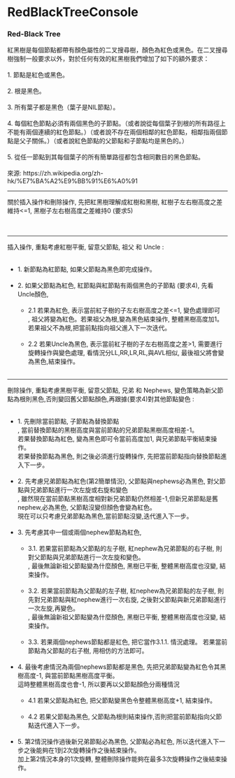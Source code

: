 # RedBlackTreeConsole

<h3>Red-Black Tree</h3>

<p>
紅黑樹是每個節點都帶有顏色屬性的二叉搜尋樹，顏色為紅色或黑色。在二叉搜尋樹強制一般要求以外，對於任何有效的紅黑樹我們增加了如下的額外要求：
<br><br>
1. 節點是紅色或黑色。
<br><br>
2. 根是黑色。
<br><br>
3. 所有葉子都是黑色（葉子是NIL節點）。
<br><br>
4. 每個紅色節點必須有兩個黑色的子節點。（或者說從每個葉子到根的所有路徑上不能有兩個連續的紅色節點。）（或者說不存在兩個相鄰的紅色節點，相鄰指兩個節點是父子關係。）（或者說紅色節點的父節點和子節點均是黑色的。）
<br><br>
5. 從任一節點到其每個葉子的所有簡單路徑都包含相同數目的黑色節點。
<br><br>
來源: https://zh.wikipedia.org/zh-hk/%E7%BA%A2%E9%BB%91%E6%A0%91

</p>

<hr>

<div>關於插入操作和刪除操作, 先把紅黑樹理解成紅樹和黑樹, 紅樹子左右樹高度之差維持<=1, 黑樹子左右樹高度之差維持0 (要求5)</div>
<br><br>
<hr>

<div>插入操作, 重點考慮紅樹平衡, 留意父節點, 祖父 和 Uncle :</div>

<br>
<ul>

<li> 1. 新節點為紅節點, 如果父節點為黑色即完成操作。</li>
<br>
        <li>
<div> 2. 如果父節點為紅色, 紅節點與紅節點有兩個黑色的子節點 (要求4), 先看Uncle顏色, </div>
        <br>
        <ul>
		<li> 2.1 若果為紅色, 表示當前紅子樹的子左右樹高度之差<=1, 變色處理即可
		<br>, 祖父將變為紅色。若果祖父為根,變為黑色結束操作, 整體黑樹高度加1。若果祖父不為根,把當前點指向祖父進入下一次迭代。</li>
		<br>
		<li> 2.2 若果Uncle為黑色, 表示當前紅子樹的子左右樹高度之差>1, 需要進行旋轉操作與變色處理, 看情況分LL,RR,LR,RL,與AVL相似, 最後祖父將會變為黑色,結束操作。</li>
		<br>
	</ul>
</li>

</ul>

<hr>

<div>刪除操作, 重點考慮黑樹平衡, 留意父節點, 兄弟 和 Nephews, 變色策略為新父節點為根則黑色,否則變回舊父節點顏色,再跟據(要求4)對其他節點變色 :</div>

<br>
<ul>

<li>1. 先刪除當前節點, 子節點為替換節點
	<br>, 當前替換節點的黑樹高度與當前節點的兄弟節點黑樹高度相差-1。 
	<br>若果替換節點為紅色, 變為黑色即可令當前高度加1, 與兄弟節點平衡結束操作。
	<br>若果替換節點為黑色, 則之後必須進行旋轉操作, 先把當前節點指向替換節點進入下一步。</li>
<br>
<li>2. 先考慮兄弟節點為紅色(第2簡單情況), 父節點與nephews必為黑色, 對父節點與兄弟節點進行一次左旋或右旋和變色
	<br>, 雖然現在當前節點黑樹高度相對新兄弟節點仍然相差-1,但新兄弟節點是舊nephew,必為黑色, 父節點沒變但顏色會變為紅色。
	<br>現在可以只考慮兄弟節點為黑色,當前節點沒變,迭代進入下一步。</li>
  <br> 
<li>
	<div>3. 先考慮其中一個或兩個nephew節點為紅色, </div>
	<br>
<ul>
<li>3.1. 若果當前節點為父節點的左子樹, 紅nephew為兄弟節點的右子樹, 則對父節點與兄弟節點進行一次左旋和變色。
	<br>, 最後無論新祖父節點變為什麼顏色, 黑樹已平衡, 整體黑樹高度也沒變, 結束操作。</li>
    <br>
<li>3.2. 若果當前節點為父節點的左子樹, 紅nephew為兄弟節點的左子樹, 則先對兄弟節點與紅nephew進行一次右旋, 之後對父節點與新兄弟節點進行一次左旋,再變色。
	<br>, 最後無論新祖父節點變為什麼顏色, 黑樹已平衡, 整體黑樹高度也沒變, 結束操作。</li>
    <br>
<li>3.3. 若果兩個nephews節點都是紅色, 把它當作3.1.1. 情況處理。 若果當前節點為父節點的右子樹, 用相仿的方法即可。</li>
	<br>
</ul>
<li>
	<div>4. 最後考慮情況為兩個nephews節點都是黑色, 先把兄弟節點變為紅色令其黑樹高度-1, 與當前節點黑樹高度平衡。
			<br>這時整體黑樹高度也會-1, 所以要再以父節點顏色分兩種情況</div>
	<br>
	<ul>
		<li>4.1 若果父節點為紅色, 把父節點變黑色令整體黑樹高度+1, 結束操作。</li>
		<br>
		<li>4.2 若果父節點為黑色, 父節點為根則結束操作,否則把當前節點指向父節點迭代進入下一步。</li>
		<br>
	</ul></li>

<li>5. 第2情況操作過後新兄弟節點必為黑色, 父節點必為紅色, 所以迭代進入下一步之後能夠在1到2次旋轉操作之後結束操作。<br>加上第2情況本身的1次旋轉, 整體刪除操作能夠在最多3次旋轉操作之後結束操作。</li>
	
</ul>
